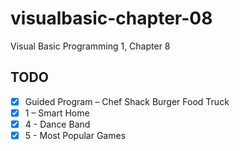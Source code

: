 # visualbasic-chapter-08
Visual Basic Programming 1, Chapter 8

## TODO
- [X] Guided Program – Chef Shack Burger Food Truck
- [X] 1 – Smart Home 
- [X] 4 - Dance Band
- [X] 5 - Most Popular Games 
